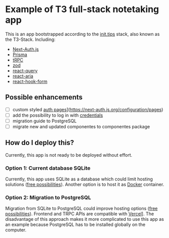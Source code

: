 # Example of T3 full-stack notetaking app

This is an app bootstrapped according to the [init.tips](https://init.tips) stack, also known as the T3-Stack. Including:

- [Next-Auth.js](https://next-auth.js.org)
- [Prisma](https://prisma.io)
- [tRPC](https://trpc.io)
- [zod](https://zod.dev/)
- [react-query](https://react-query-v3.tanstack.com/)
- [react-aria](https://react-spectrum.adobe.com/react-aria/)
- [react-hook-form](https://react-hook-form.com/)

## Possible enhancements

- [ ] custom styled [auth pages](https://next-auth.js.org/configuration/pages)](https://next-auth.js.org/configuration/pages)
- [ ] add the possibility to log in with [credentials](https://next-auth.js.org/configuration/providers/credentials)
- [ ] migration guide to PostgreSQL
- [ ] migrate new and updated componentes to componentes package

## How do I deploy this?

Currently, this app is not ready to be deployed without effort.

### Option 1: Current database SQLite

Currently, this app uses SQLite as a database which could limit hosting solutions ([free possibilities](https://gist.github.com/bmaupin/d2d243218863320b01b0c1e1ca0cf5f3)). Another option is to host it as [Docker](https://create.t3.gg/en/deployment/docker) container.

### Option 2: Migration to PostgreSQL

Migration from SQLite to PostgreSQL could improve hosting options ([free possibilities](https://gist.github.com/bmaupin/0ce79806467804fdbbf8761970511b8c)). Frontend and TRPC APIs are compatible with [Vercel](https://create.t3.gg/en/deployment/vercel)]. The disadvantage of this approach makes it more complicated to use this app as an example because PostgreSQL has to be installed globally on the computer.
